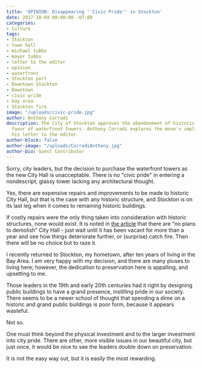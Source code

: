```yaml
---
title: 'OPINION: Disappearing ''Civic Pride'' in Stockton'
date: 2017-10-04 08:00:00 -07:00
categories:
- Culture
tags:
- Stockton
- town hall
- michael tubbs
- mayor tubbs
- letter to the editor
- opinion
- waterfront
- Stockton port
- Downtown Stockton
- Downtown
- civic pride
- bay area
- Stockton fire
image: "/uploads/civic-pride.jpg"
author: Anthony Corradi
description: The City of Stockton approves the abandonment of historic City Hall in
  favor of waterfront towers. Anthony Corradi explores the move's implications in
  his letter to the editor.
author-block: false
author-image: "/uploads/CorradiAnthony.jpg"
author-bio: Guest Contributor
---
```


Sorry, city leaders, but the decision to purchase the waterfront towers as the new City Hall is unacceptable. There is no "civic pride" in entering a nondescript, glassy tower lacking any architectural thought. 

Yes, there are expensive repairs and improvements to be made to historic City Hall, but that is the case with any historic structure, and Stockton is on its last leg when it comes to remaining historic buildings. 

If costly repairs were the only thing taken into consideration with historic structures, none would exist. It is noted in [the article](http://www.recordnet.com/news/20170919/council-approves-waterfront-city-hall/1) that there are “no plans to demolish” City Hall - just wait until it has been vacant for more than a year and see how things deteriorate further, or (surprise) catch fire. Then there will be no choice but to raze it. 

I recently returned to Stockton, my hometown, after ten years of living in the Bay Area. I am very happy with my decision, and there are many pluses to living here; however, the dedication to preservation here is appalling, and upsetting to me. 

Those leaders in the 19th and early 20th centuries had it right by designing public buildings to have a grand presence, instilling pride in our society. There seems to be a newer school of thought that spending a dime on a historic and grand public buildings is poor form, because it appears wasteful.

Not so. 

One must think beyond the physical investment and to the larger investment into city pride. There are other, more visible issues in our beautiful city, but just once, it would be nice to see the leaders double down on preservation. 

It is not the easy way out, but it is easily the most rewarding.
